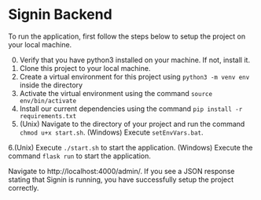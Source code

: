 # Signin Backend

To run the application, first follow the steps below to setup the project on your local machine.

0. Verify that you have python3 installed on your machine. If not, install it.
1. Clone this project to your local machine.
2. Create a virtual environment for this project using `python3 -m venv env` inside the directory
3. Activate the virtual environment using the command `source env/bin/activate`
4. Install our current dependencies using the command `pip install -r requirements.txt`
5. (Unix) Navigate to the directory of your project and run the command `chmod u+x start.sh`. 
   (Windows) Execute `setEnvVars.bat`. 

6.(Unix) Execute `./start.sh` to start the application. 
   (Windows) Execute the command `flask run` to start the application. 

Navigate to http://localhost:4000/admin/. If you see a JSON response stating that Signin is running, you have successfully setup the project correctly.
